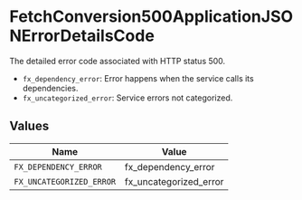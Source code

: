 # FetchConversion500ApplicationJSONErrorDetailsCode

The detailed error code associated with HTTP status 500.
* `fx_dependency_error`: Error happens when the service calls its dependencies.
* `fx_uncategorized_error`: Service errors not categorized.



## Values

| Name                     | Value                    |
| ------------------------ | ------------------------ |
| `FX_DEPENDENCY_ERROR`    | fx_dependency_error      |
| `FX_UNCATEGORIZED_ERROR` | fx_uncategorized_error   |